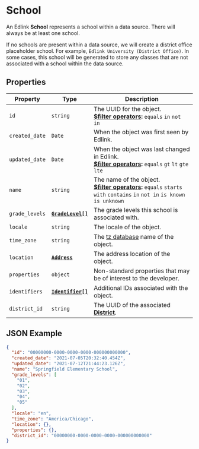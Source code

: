 # School

An Edlink **School** represents a school within a data source. There will always be at least one school.

If no schools are present within a data source, we will create a district office placeholder school. For
example, `Edlink University (District Office)`. In some cases, this school will be generated to store any classes that
are not associated with a school within the data source.

## Properties

| Property | Type | Description |
| -------- | ---- | ----------- |
| `id` | `string` | The UUID for the object.<br/>**[$filter operators](../../../../guides/v2.0/filtering-results):** `equals` `in` `not in` |
| `created_date` | `Date` | When the object was first seen by Edlink. |
| `updated_date` | `Date` | When the object was last changed in Edlink.<br/>**[$filter operators](../../../../guides/v2.0/filtering-results):** `equals` `gt` `lt` `gte` `lte` |
| `name` | `string` | The name of the object.<br/>**[$filter operators](../../../../guides/v2.0/filtering-results):** `equals` `starts with` `contains` `in` `not in` `is known` `is unknown` |
| `grade_levels` | **[`GradeLevel[]`](enums/grade-level)** | The grade levels this school is associated with. |
| `locale` | `string` | The locale of the object. |
| `time_zone` | `string` | The [tz database](https://en.wikipedia.org/wiki/List_of_tz_database_time_zones) name of the object. |
| `location` | **[`Address`](address)** | The address location of the object.
| `properties` | `object` | Non-standard properties that may be of interest to the developer. |
| `identifiers` | **[`Identifier[]`](identifier)** | Additional IDs associated with the object. |
| `district_id` | `string` | The UUID of the associated **[District](district)**. |

## JSON Example

```json
{
  "id": "00000000-0000-0000-0000-000000000000",
  "created_date": "2021-07-05T20:32:40.454Z",
  "updated_date": "2021-07-12T21:44:23.126Z",
  "name": "Springfield Elementary School",
  "grade_levels": [
    "01",
    "02",
    "03",
    "04",
    "05"
  ],
  "locale": "en",
  "time_zone": "America/Chicago",
  "location": {},
  "properties": {},
  "district_id": "00000000-0000-0000-0000-000000000000"
}
```
